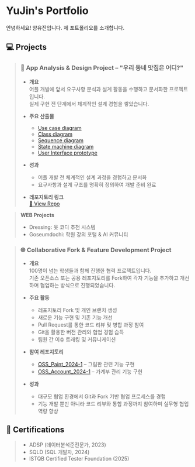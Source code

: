 # YuJin's Portfolio  
안녕하세요! 양유진입니다. 제 포트폴리오를 소개합니다.
<br>

## 💻 Projects 

> ### 📱 App Analysis & Design Project – "우리 동네 맛집은 어디?"
>
> - **개요**  
>   어플 개발에 앞서 요구사항 분석과 설계 활동을 수행하고 문서화한 프로젝트입니다.  
>   실제 구현 전 단계에서 체계적인 설계 경험을 쌓았습니다.
>
> - **주요 산출물**  
>   - [Use case diagram](https://drive.google.com/uc?export=view&id=1-2InpQYaBowerJTdxDc0XtblV9MYtg2a)
>   - [Class diagram](https://github.com/yujin1875/SW_project1/blob/main/Final%20Report/%5BDesign%5D.hwp)  
>   - [Sequence diagram](https://github.com/yujin1875/SW_project1/blob/main/Final%20Report/%5BDesign%5D.hwp)  
>   - [State machine diagram](https://github.com/yujin1875/SW_project1/blob/main/Final%20Report/%5BDesign%5D.hwp)
>   - [User Interface prototype](https://github.com/yujin1875/SW_project1/blob/main/Final%20Report/%5BAnalysis%5D.hwp)  
>
> - **성과**  
>   - 어플 개발 전 체계적인 설계 과정을 경험하고 문서화  
>   - 요구사항과 설계 구조를 명확히 정의하여 개발 준비 완료
>
> - **레포지토리 링크**  
>   [🔗 View Repo](https://github.com/yujin1875/SW_project1)

> **WEB Projects**  
> - Dressing: 옷 코디 추천 시스템  
> - Goseumdochi: 학원 강의 포털 & AI 커뮤니티

> ### 🌐 Collaborative Fork & Feature Development Project
>
> - **개요**  
>   100명이 넘는 학생들과 함께 진행한 협력 프로젝트입니다.  
>   기존 오픈소스 또는 공용 레포지토리를 Fork하여 각자 기능을 추가하고 개선하며 협업하는 방식으로 진행되었습니다.
>
> - **주요 활동**  
>   - 레포지토리 Fork 및 개인 브랜치 생성  
>   - 새로운 기능 구현 및 기존 기능 개선  
>   - Pull Request를 통한 코드 리뷰 및 병합 과정 참여  
>   - Git을 활용한 버전 관리와 협업 경험 습득  
>   - 팀원 간 이슈 트래킹 및 커뮤니케이션
>
> - **참여 레포지토리**  
>   - [OSS_Paint_2024-1](https://github.com/yujin1875/OSS_Paint_2024-1) – 그림판 관련 기능 구현  
>   - [OSS_Account_2024-1](https://github.com/yujin1875/OSS_Account_2024-1) – 가계부 관리 기능 구현
>
> - **성과**  
>   - 대규모 협업 환경에서 Git과 Fork 기반 협업 프로세스를 경험  
>   - 기능 개발 뿐만 아니라 코드 리뷰와 통합 과정까지 참여하며 실무형 협업 역량 향상

## 📜 Certifications
> - ADSP (데이터분석준전문가, 2023)  
> - SQLD (SQL 개발자, 2024)  
> - ISTQB Certified Tester Foundation (2025)

